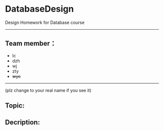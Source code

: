 # DatabaseDesign
Design Homework for Database course

---

## Team member：
* lc
* dzh
* wj
* zty
* ~~wyc~~

---

(plz change to your real name if you see it)

## Topic:

## Decription:
